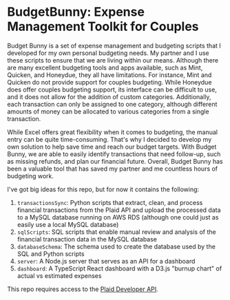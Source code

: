 # BudgetBunny: Expense Management Toolkit for Couples

Budget Bunny is a set of expense management and budgeting scripts that I developed for my own personal budgeting needs. My partner and I use these scripts to ensure that we are living within our means. Although there are many excellent budgeting tools and apps available, such as Mint, Quicken, and Honeydue, they all have limitations. For instance, Mint and Quicken do not provide support for couples budgeting. While Honeydue does offer couples budgeting support, its interface can be difficult to use, and it does not allow for the addition of custom categories. Additionally, each transaction can only be assigned to one category, although different amounts of money can be allocated to various categories from a single transaction.

While Excel offers great flexibility when it comes to budgeting, the manual entry can be quite time-consuming. That's why I decided to develop my own solution to help save time and reach our budget targets. With Budget Bunny, we are able to easily identify transactions that need follow-up, such as missing refunds, and plan our financial future. Overall, Budget Bunny has been a valuable tool that has saved my partner and me countless hours of budgeting work.

I've got big ideas for this repo, but for now it contains the following:

1. `transactionsSync`: Python scripts that extract, clean, and process financial transactions from the Plaid API and upload the processed data to a MySQL database running on AWS RDS (although one could just as easily use a local MySQL database)
2. `sqlScripts`: SQL scripts that enable manual review and analysis of the financial transaction data in the MySQL database
3. `databaseSchema`: The schema used to create the database used by the SQL and Python scripts
4. `server`: A Node.js server that serves as an API for a dashboard
5. `dashboard`: A TypeScript React dashboard with a D3.js "burnup chart" of actual vs estimated expenses

This repo requires access to the [Plaid Developer API](https://plaid.com/docs/api/).
